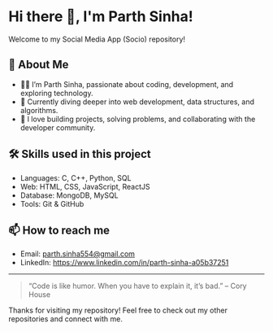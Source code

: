 # Hi there 👋, I'm Parth Sinha!

Welcome to my Social Media App (Socio) repository!

## 🚀 About Me

- 🙋‍♂️ I’m Parth Sinha, passionate about coding, development, and exploring technology.
- 🌱 Currently diving deeper into web development, data structures, and algorithms.
- 💼 I love building projects, solving problems, and collaborating with the developer community.

## 🛠️ Skills used in this project 

- Languages: C, C++, Python, SQL
- Web: HTML, CSS, JavaScript, ReactJS
- Database: MongoDB, MySQL
- Tools: Git & GitHub


## 📫 How to reach me

- Email: parth.sinha554@gmail.com 
- LinkedIn: https://www.linkedin.com/in/parth-sinha-a05b37251

---

> “Code is like humor. When you have to explain it, it’s bad.” – Cory House

Thanks for visiting my repository! Feel free to check out my other repositories and connect with me.
